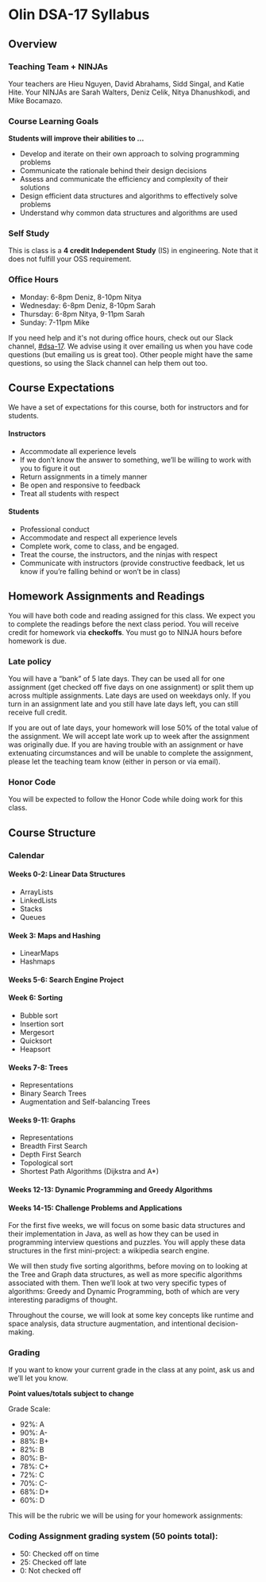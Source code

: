 # Olin DSA-17 Syllabus

## Overview

### Teaching Team + NINJAs

Your teachers are Hieu Nguyen, David Abrahams, Sidd Singal, and Katie Hite. Your NINJAs are Sarah Walters, Deniz Celik, Nitya Dhanushkodi, and Mike Bocamazo.

### Course Learning Goals

**Students will improve their abilities to …**

- Develop and iterate on their own approach to solving programming problems
- Communicate the rationale behind their design decisions
- Assess and communicate the efficiency and complexity of their solutions
- Design efficient data structures and algorithms to effectively solve problems
- Understand why common data structures and algorithms are used

### Self Study

This is class is a **4 credit Independent Study** (IS) in engineering. Note that it does not fulfill your OSS requirement.

### Office Hours

- Monday: 6-8pm Deniz, 8-10pm Nitya
- Wednesday: 6-8pm Deniz, 8-10pm Sarah
- Thursday: 6-8pm Nitya, 9-11pm Sarah
- Sunday: 7-11pm Mike

If you need help and it's not during office hours, check out our Slack channel, [#dsa-17](https://olin.slack.com/archives/dsa-17). We advise using it over emailing us when you have code questions (but emailing us is great too). Other people might have the same questions, so using the Slack channel can help them out too.

## Course Expectations

We have a set of expectations for this course, both for instructors and for students.

#### Instructors

- Accommodate all experience levels
- If we don’t know the answer to something, we’ll be willing to work with you to figure it out
- Return assignments in a timely manner
- Be open and responsive to feedback
- Treat all students with respect

#### Students

- Professional conduct
- Accommodate and respect all experience levels
- Complete work, come to class, and be engaged.
- Treat the course, the instructors, and the ninjas with respect
- Communicate with instructors (provide constructive feedback, let us know if you’re falling behind or won’t be in class)

## Homework Assignments and Readings

You will have both code and reading assigned for this class. We expect you to complete the readings before the next class period. You will receive credit for homework via **checkoffs**. You must go to NINJA hours before homework is due.

### Late policy

You will have a “bank” of 5 late days. They can be used all for one assignment (get checked off five days on one assignment) or split them up across multiple assignments. Late days are used on weekdays only. If you turn in an assignment late and you still have late days left, you can still receive full credit.

If you are out of late days, your homework will lose 50% of the total value of the assignment. We will accept late work up to week after the assignment was originally due. If you are having trouble with an assignment or have extenuating circumstances and will be unable to complete the assignment, please let the teaching team know (either in person or via email).

### Honor Code

You will be expected to follow the Honor Code while doing work for this class.

## Course Structure

### Calendar

#### Weeks 0-2: Linear Data Structures
- ArrayLists
- LinkedLists
- Stacks
- Queues

#### Week 3: Maps and Hashing
- LinearMaps
- Hashmaps

#### Weeks 5-6: Search Engine Project

#### Week 6: Sorting
- Bubble sort
- Insertion sort
- Mergesort
- Quicksort
- Heapsort

#### Weeks 7-8: Trees
- Representations
- Binary Search Trees
- Augmentation and Self-balancing Trees

#### Weeks 9-11: Graphs
- Representations
- Breadth First Search
- Depth First Search
- Topological sort
- Shortest Path Algorithms (Dijkstra and A*)

#### Weeks 12-13: Dynamic Programming and Greedy Algorithms

#### Weeks 14-15: Challenge Problems and Applications



For the first five weeks, we will focus on some basic data structures and their implementation in Java, as well as how they can be used in programming interview questions and puzzles. You will apply these data structures in the first mini-project: a wikipedia search engine.

We will then study five sorting algorithms, before moving on to looking at the Tree and Graph data structures, as well as more specific algorithms associated with them. Then we’ll look at two very specific types of algorithms: Greedy and Dynamic Programming, both of which are very interesting paradigms of thought.

Throughout the course, we will look at some key concepts like runtime and space analysis, data structure augmentation, and intentional decision-making.

### Grading

If you want to know your current grade in the class at any point, ask us and we’ll let you know.

**Point values/totals subject to change**

Grade Scale:

* 92%: A
* 90%: A-
* 88%: B+
* 82%: B
* 80%: B-
* 78%: C+
* 72%: C
* 70%: C-
* 68%: D+
* 60%: D

This will be the rubric we will be using for your homework assignments:

### Coding Assignment grading system (50 points total):

* 50: Checked off on time
* 25: Checked off late
* 0: Not checked off
